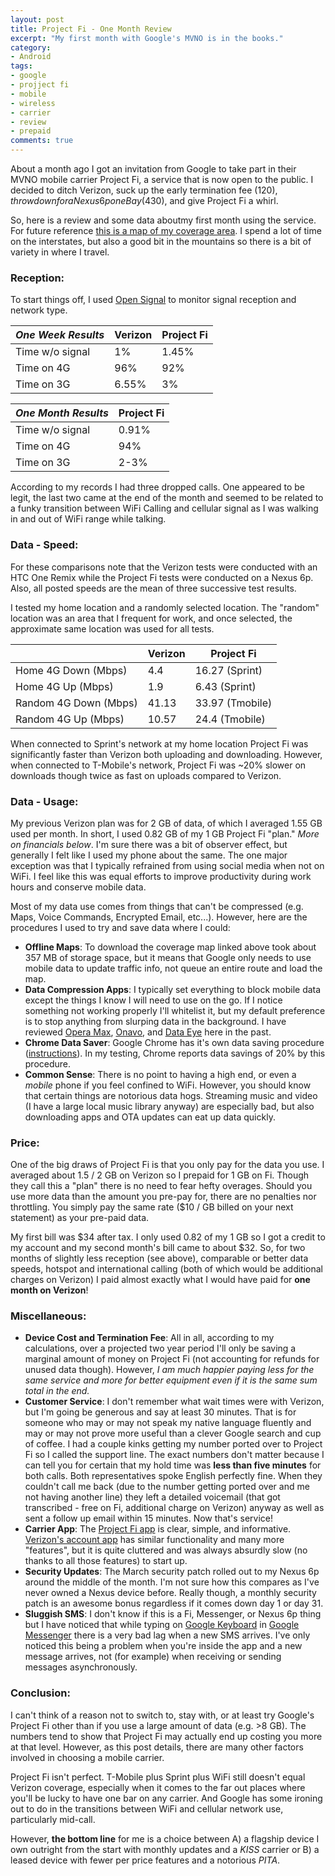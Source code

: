 ```yaml
---
layout: post
title: Project Fi - One Month Review
excerpt: "My first month with Google's MVNO is in the books."
category:
- Android
tags:
- google
- projject fi
- mobile
- wireless
- carrier
- review
- prepaid
comments: true
---
```


About a month ago I got an invitation from Google to take part in their MVNO mobile carrier Project Fi, a service that is now open to the public.  I decided to ditch Verizon, suck up the early termination fee ($120), throw down for a Nexus 6p on eBay ($430), and give Project Fi a whirl.  

So, here is a review and some data aboutmy first month using the service.  For future reference [this is a map of my coverage area](https://www.google.com/maps/@34.4218268,-84.259512,9z).  I spend a lot of time on the interstates, but also a good bit in the mountains so there is a bit of variety in where I travel.

### Reception:

To start things off, I used [Open Signal](https://play.google.com/store/apps/details?id=com.staircase3.opensignal) to monitor signal reception 
and network type.  

| *One Week Results* | Verizon | Project Fi |
|--------------------|---------|------------|
| Time w/o signal    |  1%     |  1.45%     |
| Time on 4G         |  96%    |  92%       |
| Time on 3G         |  6.55%  |  3%        |

| *One Month Results* | Project Fi |
|---------------------|------------|
| Time w/o signal     |  0.91%     |
| Time on 4G          |  94%       |
| Time on 3G          |  2-3%      |

According to my records I had three dropped calls.  One appeared to be legit, the last two came at the end of the month and seemed to be related to a funky transition between WiFi Calling and cellular signal as I was walking in and out of WiFi range while talking.

### Data - Speed:
For these comparisons note that the Verizon tests were conducted with an HTC One Remix while the Project Fi tests were conducted on a Nexus 6p.  Also, all posted speeds are the mean of three successive test results.

I tested my home location and a randomly selected location.  The "random" location was an area that I frequent for work, and once selected, the 
approximate same location was used for all tests.

|                     | Verizon | Project Fi       |
|---------------------|---------|------------------|
|Home 4G Down (Mbps)  |  4.4    |  16.27 (Sprint)  |
|Home 4G Up (Mbps)    |  1.9    |  6.43 (Sprint)   |
|Random 4G Down (Mbps)|  41.13  |  33.97 (Tmobile) |  
|Random 4G Up (Mbps)  |  10.57  |  24.4 (Tmobile)  |

When connected to Sprint's network at my home location Project Fi was significantly faster than Verizon both uploading and downloading.  However, when connected to T-Mobile's network, Project Fi was ~20% slower on downloads though twice as fast on uploads compared to Verizon.

### Data - Usage:

My previous Verizon plan was for 2 GB of data, of which I averaged 1.55 GB used per month.  In short, I used 0.82 GB of my 1 GB Project Fi "plan."  *More on financials below*.  I'm sure there was a bit of observer effect, but generally I felt like I used my phone about the same.  The one major exception was that I typically refrained from using social media when not on WiFi.  I feel like this was equal efforts to improve productivity during work hours and conserve mobile data.  

Most of my data use comes from things that can't be compressed (e.g. Maps, Voice Commands, Encrypted Email, etc...).  However, here are the procedures I used to try and save data where I could:

- **Offline Maps**:  To download the coverage map linked above took about 357 MB of storage space, but it means that Google only needs to use mobile data to update traffic info, not queue an entire route and load the map.
- **Data Compression Apps**:  I typically set everything to block mobile data except the things I know I will need to use on the go.  If I notice something not working properly I'll whitelist it, but my default preference is to stop anything from slurping data in the background.  I have reviewed [Opera Max](https://gtbjj.github.io/android/2016/03/03/Mobile-Data-Compression-pt1.html), [Onavo](https://gtbjj.github.io/android/2016/03/06/0928-Mobile-Data-Compression-pt2.html), and [Data Eye](https://gtbjj.github.io/android/2016/03/16/1302-Mobile-Data-Compression-pt3.html) here in the past.
- **Chrome Data Saver**:  Google Chrome has it's own data saving procedure ([instructions](https://support.google.com/chrome/answer/2392284?hl=en)).  In my testing, Chrome reports data savings of 20% by this procedure.
- **Common Sense**:  There is no point to having a high end, or even a *mobile* phone if you feel confined to WiFi.  However, you should know that certain things are notorious data hogs.  Streaming music and video (I have a large local music library anyway) are especially bad, but also downloading apps and OTA updates can eat up data quickly.

### Price:
One of the big draws of Project Fi is that you only pay for the data you use.  I averaged about 1.5 / 2 GB on Verizon so I prepaid for 1 GB on Fi.  Though they call this a "plan" there is no need to fear hefty overages.  Should you use more data than the amount you pre-pay for, there are no penalties nor throttling.  You simply pay the same rate ($10 / GB billed on your next statement) as your pre-paid data.

My first bill was $34 after tax.  I only used 0.82 of my 1 GB so I got a credit to my account and my second month's bill came to about $32.  So, for two months of slightly less reception (see above), comparable or better data speeds, hotspot and international calling (both of which would be additional charges on Verizon) I paid almost exactly what I would have paid for **one month on Verizon**!

### Miscellaneous:
- **Device Cost and Termination Fee**:  All in all, according to my calculations, over a projected two year period I'll only be saving a marginal amount of money on Project Fi (not accounting for refunds for unused data though).  However, *I am much happier paying less for the same service and more for better equipment even if it is the same sum total in the end.*
- **Customer Service**:  I don't remember what wait times were with Verizon, but I'm going be generous and say at least 30 minutes.  That is for someone who may or may not speak my native language fluently and may or may not prove more useful than a clever Google search and cup of coffee.  I had a couple kinks getting my number ported over to Project Fi so I called the support line.  The exact numbers don't matter because I can tell you for certain that my hold time was **less than five minutes** for both calls.  Both representatives spoke English perfectly fine.  When they couldn't call me back (due to the number getting ported over and me not having another line) they left a detailed voicemail (that got transcribed - free on Fi, additional charge on Verizon) anyway as well as sent a follow up email within 15 minutes.  Now that's service!
- **Carrier App**:  The [Project Fi app](https://play.google.com/store/apps/details?id=com.google.android.apps.tycho) is clear, simple, and informative.  [Verizon's account app](https://play.google.com/store/apps/details?id=com.vzw.hss.myverizon)  has similar functionality and many more "features", but it is quite cluttered and was always absurdly slow (no thanks to all those features) to start up.
- **Security Updates**:  The March security patch rolled out to my Nexus 6p around the middle of the month.  I'm not sure how this compares as I've never owned a Nexus device before.  Really though, a monthly security patch is an awesome bonus regardless if it comes down day 1 or day 31.
- **Sluggish SMS**:  I don't know if this is a Fi, Messenger, or Nexus 6p thing but I have noticed that while typing on [Google Keyboard](https://play.google.com/store/apps/details?id=com.google.android.inputmethod.latin) in [Google Messenger](https://play.google.com/store/apps/details?id=com.google.android.apps.messaging) there is a very bad lag when a new SMS arrives.  I've only noticed this being a problem when you're inside the app and a new message arrives, not (for example) when receiving or sending 
messages asynchronously.

### Conclusion:

I can't think of a reason not to switch to, stay with, or at least try Google's Project Fi other than if you use a large amount of data (e.g. >8 GB).  The numbers tend to show that Project Fi may actually end up costing you more at that level.  However, as this post details, there are many other factors involved in choosing a mobile carrier.

Project Fi isn't perfect.  T-Mobile plus Sprint plus WiFi still doesn't equal Verizon coverage, especially when it comes to the far out places where you'll be lucky to have one bar on any carrier.  And Google has some ironing out to do in the transitions between WiFi and cellular 
network use, particularly mid-call.

However, **the bottom line** for me is a choice between A) a flagship device I own outright from the start with monthly updates and a *KISS* carrier or B) a leased device with fewer per price features and a notorious *PITA*.